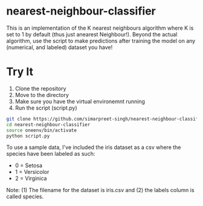 # nearest-neighbour-classifier

This is an implementation of the K nearest neighbours algorithm where K is set to 1 by default (thus just anearest Neighbour!).
Beyond the actual algorithm, use the script to make predictions after training the model on any (numerical, and labeled) dataset you have!

# Try It
1. Clone the repository 
2. Move to the directory 
2. Make sure you have the virtual environemnt running 
3. Run the script (script.py)

```bash 
git clone https://github.com/simarpreet-singh/nearest-neighbour-classifier.git
cd nearest-neighbour-classifier 
source oneenv/bin/activate
python script.py
```

To use a sample data, I've included the iris dataset as a csv where the species have been labeled as such:
* 0 = Setosa 
* 1 = Versicolor
* 2 = Virginica 

Note: (1) The filename for the dataset is iris.csv and (2) the labels column is called species.
